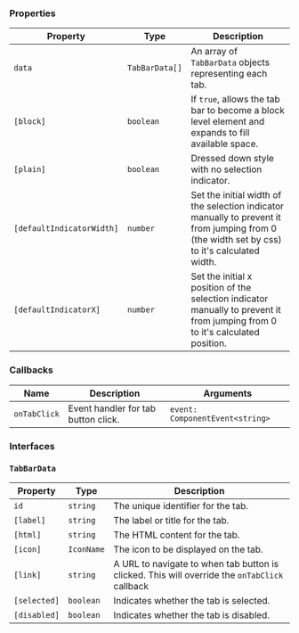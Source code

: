 ### Properties

| Property                  | Type           | Description                                                                                                                                  |
| ------------------------- | -------------- | -------------------------------------------------------------------------------------------------------------------------------------------- |
| `data`                    | `TabBarData[]` | An array of `TabBarData` objects representing each tab.                                                                                      |
| `[block]`                 | `boolean`      | If `true`, allows the tab bar to become a block level element and expands to fill available space.                                           |
| `[plain]`                 | `boolean`      | Dressed down style with no selection indicator.                                                                                              |
| `[defaultIndicatorWidth]` | `number`       | Set the initial width of the selection indicator manually to prevent it from jumping from 0 (the width set by css) to it's calculated width. |
| `[defaultIndicatorX]`     | `number`       | Set the initial x position of the selection indicator manually to prevent it from jumping from 0 to it's calculated position.                |

### Callbacks

| Name         | Description                         | Arguments                       |
| ------------ | ----------------------------------- | ------------------------------- |
| `onTabClick` | Event handler for tab button click. | `event: ComponentEvent<string>` |

### Interfaces

### `TabBarData`

| Property     | Type       | Description                                                                                   |
| ------------ | ---------- | --------------------------------------------------------------------------------------------- |
| `id`         | `string`   | The unique identifier for the tab.                                                            |
| `[label]`    | `string`   | The label or title for the tab.                                                               |
| `[html]`     | `string`   | The HTML content for the tab.                                                                 |
| `[icon]`     | `IconName` | The icon to be displayed on the tab.                                                          |
| `[link]`     | `string`   | A URL to navigate to when tab button is clicked. This will override the `onTabClick` callback |
| `[selected]` | `boolean`  | Indicates whether the tab is selected.                                                        |
| `[disabled]` | `boolean`  | Indicates whether the tab is disabled.                                                        |

